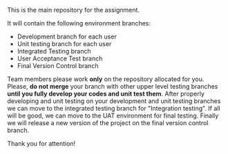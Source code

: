 <p>This is the main repository for the assignment.</p>
<p>It will contain the following environment branches:</p>
<ul>
	<li>Development branch for each user</li>
	<li>Unit testing branch for each user</li>
	<li>Integrated Testing branch</li>
	<li>User Acceptance Test branch</li>
	<li>Final Version Control branch</li>
</ul>

<p>Team members please work <b>only</b> on the repository allocated for you. Please, <b>do not merge</b> your branch with other upper level testing branches <b>until you fully develop your codes and unit test them</b>. After properly developing and unit testing on your development and unit testing branches we can move to the integrated testing branch for "Integration testing". If all will be good, we can move to the UAT environment for final testing. Finally we will release a new version of the project on the final version control branch.</p>
<p>Thank you for attention!</p>